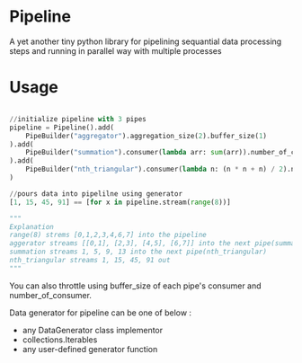 # Pipeline
A yet another tiny python library for pipelining sequantial data processing steps and running in parallel way with multiple processes

# Usage
```python

//initialize pipeline with 3 pipes
pipeline = Pipeline().add(
    PipeBuilder("aggregator").aggregation_size(2).buffer_size(1)
).add(
    PipeBuilder("summation").consumer(lambda arr: sum(arr)).number_of_consumer(3).buffer_size(1)
).add(
    PipeBuilder("nth_triangular").consumer(lambda n: (n * n + n) / 2).number_of_consumer(5).buffer_size(1)
)

//pours data into pipelilne using generator
[1, 15, 45, 91] == [for x in pipeline.stream(range(8))]

"""
Explanation
range(8) strems [0,1,2,3,4,6,7] into the pipeline
aggerator streams [[0,1], [2,3], [4,5], [6,7]] into the next pipe(summation)
summation streams 1, 5, 9, 13 into the next pipe(nth_triangular)
nth_triangular streams 1, 15, 45, 91 out
"""
```  

You can also throttle using buffer_size of each pipe's consumer and number_of_consumer.

Data generator for pipeline can be one of below :

* any DataGenerator class implementor
* collections.Iterables
* any user-defined generator function

